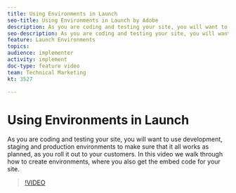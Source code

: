 ```yaml
---
title: Using Environments in Launch
seo-title: Using Environments in Launch by Adobe
description: As you are coding and testing your site, you will want to use development, staging and production environments to make sure that it all works as planned, as you roll it out to your customers. In this video we walk through how to create environments, where you also get the embed code for your site.
seo-description: As you are coding and testing your site, you will want to use development, staging and production environments to make sure that it all works as planned, as you roll it out to your customers. In this video we walk through how to create environments, where you also get the embed code for your site. Launch by Adobe
feature: Launch Environments
topics: 
audience: implementer
activity: implement
doc-type: feature video
team: Technical Marketing
kt: 3527

---
```


# Using Environments in Launch

As you are coding and testing your site, you will want to use development, staging and production environments to make sure that it all works as planned, as you roll it out to your customers. In this video we walk through how to create environments, where you also get the embed code for your site.

>[!VIDEO](https://video.tv.adobe.com/v/28729/?quality=12)
